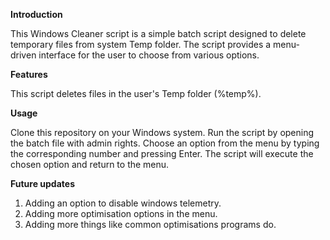 **Introduction**

This Windows Cleaner script is a simple batch script designed to delete temporary files from  system Temp folder. The script provides a menu-driven interface for the user to choose from various options.

**Features**

This script deletes files in the user's Temp folder (%temp%).

**Usage**

Clone this repository on your Windows system.
Run the script by opening the batch file with admin rights.
Choose an option from the menu by typing the corresponding number and pressing Enter.
The script will execute the chosen option and return to the menu.

**Future updates**

1) Adding an option to disable windows telemetry.
2) Adding more optimisation options in the menu.
3) Adding more things like common optimisations programs do.
